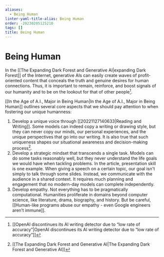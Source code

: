 ```yaml
---
aliases:
  - Being Human
linter-yaml-title-alias: Being Human
order: -20230205125210
tags: []
title: Being Human
---
```


# Being Human

In the [[The Expanding Dark Forest and Generative AI|expanding Dark Forest]] of the Internet, generative AIs can easily create waves of profit-oriented content that conceals the truth and genuine desires for human connections. Thus, it is important to remain, reinforce, and boost signals of our humanity and to be on the lookout for that of other people[^1].

[[In the Age of A.I., Major in Being Human|In the Age of A.I., Major in Being Human]] outlines several core aspects that we should pay attention to when fostering our unique humanness:

1. Develop a unique voice through [[20221127140633|Reading and Writing]]. Some models can indeed copy a writing or drawing style, but they can never copy our minds, our personal experiences, and the unique perspectives that go into our writing. It is also true that such uniqueness shapes our situational awareness and decision-making process[^2].
2. Develop a strategic mindset that transcends a single task. Models can do some tasks reasonably well, but they never understand the life goals we would have when tackling problems. In the article, presentation skill is one example. When giving a speech on a certain topic, our goal isn't simply to talk through some slides. Instead, we communicate with the audience in a shared context. It requires much planning and engagement that no modern-day models can complete independently.
3. Develop empathy. Not everything has to be pragmatically computational. Humanities proliferate in domains beyond computer science, like literature, drama, biography, and history. But be careful, [[Human-like programs abuse our empathy - even Google engineers aren’t immune]].

[^1]:[[OpenAI discontinues its AI writing detector due to “low rate of accuracy”|OpenAI discontinues its AI writing detector due to “low rate of accuracy”]]
[^2]: [[The Expanding Dark Forest and Generative AI|The Expanding Dark Forest and Generative AI]]